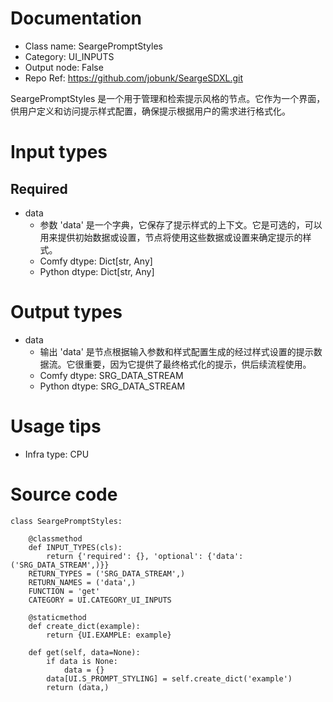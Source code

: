 # Documentation
- Class name: SeargePromptStyles
- Category: UI_INPUTS
- Output node: False
- Repo Ref: https://github.com/jobunk/SeargeSDXL.git

SeargePromptStyles 是一个用于管理和检索提示风格的节点。它作为一个界面，供用户定义和访问提示样式配置，确保提示根据用户的需求进行格式化。

# Input types
## Required
- data
    - 参数 'data' 是一个字典，它保存了提示样式的上下文。它是可选的，可以用来提供初始数据或设置，节点将使用这些数据或设置来确定提示的样式。
    - Comfy dtype: Dict[str, Any]
    - Python dtype: Dict[str, Any]

# Output types
- data
    - 输出 'data' 是节点根据输入参数和样式配置生成的经过样式设置的提示数据流。它很重要，因为它提供了最终格式化的提示，供后续流程使用。
    - Comfy dtype: SRG_DATA_STREAM
    - Python dtype: SRG_DATA_STREAM

# Usage tips
- Infra type: CPU

# Source code
```
class SeargePromptStyles:

    @classmethod
    def INPUT_TYPES(cls):
        return {'required': {}, 'optional': {'data': ('SRG_DATA_STREAM',)}}
    RETURN_TYPES = ('SRG_DATA_STREAM',)
    RETURN_NAMES = ('data',)
    FUNCTION = 'get'
    CATEGORY = UI.CATEGORY_UI_INPUTS

    @staticmethod
    def create_dict(example):
        return {UI.EXAMPLE: example}

    def get(self, data=None):
        if data is None:
            data = {}
        data[UI.S_PROMPT_STYLING] = self.create_dict('example')
        return (data,)
```